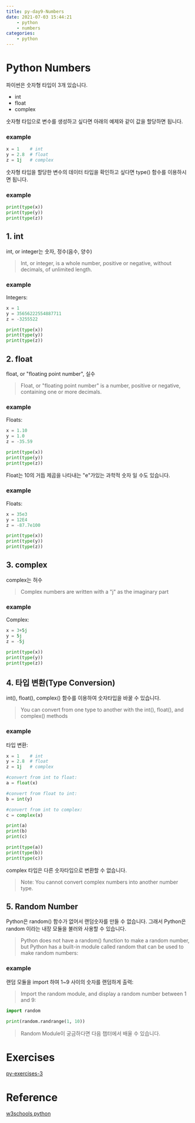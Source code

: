 ```yaml
---
title: py-day9-Numbers
date: 2021-07-03 15:44:21
    - python 
    - numbers
categories: 
    - python
---
```


# Python Numbers
파이썬은 숫자형 타입이 3개 있습니다. 
- int
- float
- complex

숫자형 타입으로 변수를 생성하고 싶다면 아래의 예제와 같이 값을 할당하면 됩니다. 

### example
``` python
x = 1    # int
y = 2.8  # float
z = 1j   # complex
```

숫자형 타입을 할당한 변수의 데이터 타입을 확인하고 싶다면 type() 함수를 이용하시면 됩니다. 

### example
``` python
print(type(x))
print(type(y))
print(type(z))
```

## 1. int
int, or integer는 숫자, 정수(음수, 양수)

>Int, or integer, is a whole number, positive or negative, without decimals, of unlimited length.

### example
Integers:
``` python
x = 1
y = 35656222554887711
z = -3255522

print(type(x))
print(type(y))
print(type(z))
```

## 2. float
float, or "floating point number", 실수
>Float, or "floating point number" is a number, positive or negative, containing one or more decimals.

### example
Floats:
``` python
x = 1.10
y = 1.0
z = -35.59

print(type(x))
print(type(y))
print(type(z))
```

Float는 10의 거듭 제곱을 나타내는 "e"가있는 과학적 숫자 일 수도 있습니다.

### example
Floats:
``` python
x = 35e3
y = 12E4
z = -87.7e100

print(type(x))
print(type(y))
print(type(z))
```

## 3. complex
complex는 허수
>Complex numbers are written with a "j" as the imaginary part

### example
Complex:
``` python
x = 3+5j
y = 5j
z = -5j

print(type(x))
print(type(y))
print(type(z))
```

## 4. 타입 변환(Type Conversion)
int(), float(), complex() 함수를 이용하여 숫자타입을 바꿀 수 있습니다. 
>You can convert from one type to another with the int(), float(), and complex() methods

### example
타입 변환:
``` python
x = 1    # int
y = 2.8  # float
z = 1j   # complex

#convert from int to float:
a = float(x)

#convert from float to int:
b = int(y)

#convert from int to complex:
c = complex(x)

print(a)
print(b)
print(c)

print(type(a))
print(type(b))
print(type(c))
```

complex 타입은 다른 숫자타입으로 변환할 수 없습니다.
>Note: You cannot convert complex numbers into another number type.

## 5. Random Number
Python은 random() 함수가 없어서 랜덤숫자를 만들 수 없습니다. 그래서 Python은 random 이라는 내장 모듈을 불러와 사용할 수 있습니다. 
>  Python does not have a random() function to make a random number, but Python has a built-in module called random that can be used to make random numbers:

### example
랜덤 모듈을 import 하여 1~9 사이의 숫자를 랜덤하게 출력:
>Import the random module, and display a random number between 1 and 9:
``` python
import random

print(random.randrange(1, 10))
```

> Random Module이 궁금하다면 다음 챕터에서 배울 수 있습니다.

# Exercises
[py-exercises-3](https://wontaejang.github.io/2021/07/03/py-exercises-3/)

# Reference
[w3schools python](https://www.w3schools.com/python/python_syntax.asp)